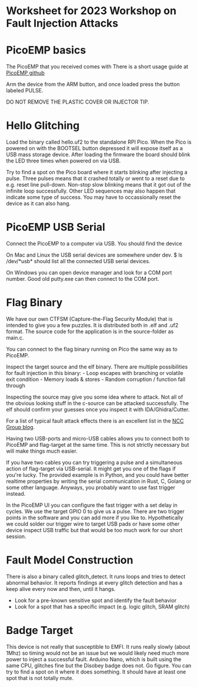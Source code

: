 # Worksheet for 2023 Workshop on Fault Injection Attacks 


PicoEMP basics 
==============
The PicoEMP that you received comes with 
There is a short usage guide at [PicoEMP github](https://github.com/newaetech/chipshouter-picoemp#using-the-picoemp)

Arm the device from the ARM button, and once loaded press the button labeled PULSE. 

DO NOT REMOVE THE PLASTIC COVER OR INJECTOR TIP. 


Hello Glitching 
================

Load the binary called hello.uf2 to the standalone RPI Pico. When the Pico is powered on with the BOOTSEL button depressed it will expose itself as a USB mass storage device. After loading the firmware the board should blink the LED three times when powered on via USB. 

Try to find a spot on the Pico board where it starts blinking  after injecting a pulse. Three pulses means that it crashed totally or went to a reset  due to e.g. reset line pull-down. Non-stop slow blinking means that it got out of the infinite loop successfully. Other LED sequences may also happen that indicate some type of success. You may have to occassionally reset the device as it can also hang. 

PicoEMP USB Serial 
==================

Connect the PicoEMP to a computer via USB. You should find the device 

On Mac and Linux the USB serial devices are somewhere under dev. 
$ ls /dev/\*usb\* should list all the connected USB serial devices. 

On Windows you can open device manager and look for a COM port number. Good old putty.exe can then connect to the COM port. 

Flag Binary
============

We have our own CTFSM (Capture-the-Flag Security Module) that is intended to give you a few puzzles. It is distributed both in .elf and .uf2 format. 
The source code for the application is in the source-folder as main.c. 

You can connect to the flag binary running on Pico the same way as to PicoEMP. 

Inspect the target source and the elf binary. 
There are multiple possibilities for fault injection in this binary: 
    - Loop escapes with branching or volatile exit condition 
    - Memory loads & stores 
    - Random corruption / function fall through 


Inspecting the source may give you some idea where to attack. Not all of the obvious looking stuff in the c-source can be attacked successfully. The elf should confirm your guesses once you inspect it with IDA/Ghidra/Cutter. 

For a list of typical fault attack effects there is an excellent list in the [NCC Group blog](https://research.nccgroup.com/2021/07/07/an-introduction-to-fault-injection-part-1-3/). 

Having two USB-ports and micro-USB cables allows you to connect both to  PicoEMP and flag-target at the same time. This is not strictly necessary but will make things much easier. 

If you have two cables you can try triggering a pulse and a simultaneous action of flag-target via USB-serial. It might get you one of the flags if you're lucky. The provided example is in Python, and you could have better realtime properties by writing the serial communication in Rust, C, Golang or some other language. Anyways, you probably want to use fast trigger instead. 

In the PicoEMP UI you can configure the fast trigger with a set delay in cycles. We use the target GPIO 0 to give us a pulse. There are two trigger points in the software and you can add more if you like to. Hypothetically we could solder our trigger wire to target USB pads or have some other device inspect USB traffic but that would be too much work for our short session. 


Fault Model Construction 
========================

There is also a binary called glitch_detect. It runs loops and tries to detect abnormal behavior. It reports findings at every glitch detection and has a keep alive every now and then, until it hangs. 

- Look for a pre-known sensitive spot and identify the fault behavior
- Look for a spot that has a specific impact (e.g. logic glitch, SRAM glitch)



Badge Target 
============

This device is not really that susceptible to EMFI. It runs really slowly (about 1Mhz) so timing would not be an issue but we would likely need much more power to inject a successful fault. Arduino Nano, which is built using the same CPU, glitches fine but the Disobey badge does not. Go figure. You can try to find a spot on it where it does something. It should have at least one spot that is not totally mute. 

